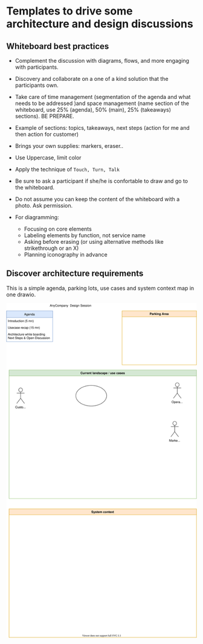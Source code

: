 # Templates to drive some architecture and design discussions

## Whiteboard best practices

* Complement the discussion with diagrams, flows, and more engaging with participants.
* Discovery and collaborate on a one of a kind solution that the participants own.
* Take care of time management (segmentation of the agenda and what needs to be addressed )and space management (name section of the whiteboard, use 25% (agenda), 50% (main), 25% (takeaways) sections). BE PREPARE. 
* Example of sections: topics, takeaways, next steps (action for me and then action for customer)
* Brings your own supplies: markers, eraser..
* Use Uppercase, limit color
* Apply the technique of `Touch, Turn, Talk`
* Be sure to ask a participant if she/he is confortable to draw and go to the whiteboard.
* Do not assume you can keep the content of the whiteboard with a photo. Ask permission.
* For diagramming:

    * Focusing on core elements
    * Labeling elements by function, not service name
    * Asking before erasing (or using alternative methods like strikethrough or an X)
    * Planning iconography in advance

## Discover architecture requirements

This is a simple agenda, parking lots, use cases and system context map in one drawio.

![](./diagrams/architecture.drawio.svg)